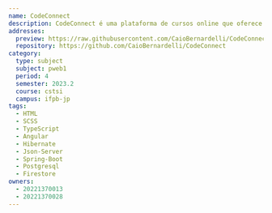 ```yaml
---
name: CodeConnect
description: CodeConnect é uma plataforma de cursos online que oferece uma ampla gama de cursos, tanto gratuitos quanto pagos, cobrindo diversas áreas de conhecimento.
addresses:
  preview: https://raw.githubusercontent.com/CaioBernardelli/CodeConnect/refs/heads/master/CodeConnect.png
  repository: https://github.com/CaioBernardelli/CodeConnect
category:
  type: subject
  subject: pweb1
  period: 4
  semester: 2023.2
  course: cstsi
  campus: ifpb-jp
tags:
  - HTML
  - SCSS
  - TypeScript
  - Angular
  - Hibernate
  - Json-Server
  - Spring-Boot
  - Postgresql
  - Firestore
owners:
  - 20221370013
  - 20221370028
---
```

